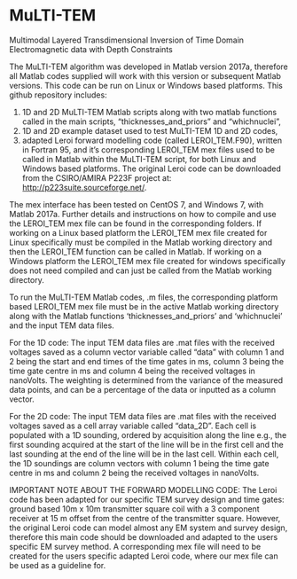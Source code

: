 # MuLTI-TEM
Multimodal Layered Transdimensional Inversion of Time Domain Electromagnetic data with Depth Constraints

The MuLTI-TEM algorithm was developed in Matlab version 2017a, therefore all Matlab codes supplied will work with this version or subsequent Matlab versions. This code can be run on Linux or Windows based platforms. This github repository includes: 
1.	1D and 2D MuLTI-TEM Matlab scripts along with two matlab functions called in the main scripts, “thicknesses_and_priors” and “whichnuclei”,
2.	1D and 2D example dataset used to test MuLTI-TEM 1D and 2D codes,
3.	adapted Leroi forward modelling code (called LEROI_TEM.F90), written in Fortran 95, and it’s corresponding LEROI_TEM mex files used to be called in Matlab within the MuLTI-TEM script, for both Linux and Windows based platforms. The original Leroi code can be downloaded from the CSIRO/AMIRA P223F project at: http://p223suite.sourceforge.net/.

The mex interface has been tested on CentOS 7, and Windows 7, with Matlab 2017a. Further details and instructions on how to compile and use the LEROI_TEM mex file can be found in the corresponding folders. If working on a Linux based platform the LEROI_TEM mex file created for Linux specifically must be compiled in the Matlab working directory and then the LEROI_TEM function can be called in Matlab. If working on a Windows platform the LEROI_TEM mex file created for windows specifically does not need compiled and can just be called from the Matlab working directory. 

To run the MuLTI-TEM Matlab codes, .m files, the corresponding platform based LEROI_TEM mex file must be in the active Matlab working directory along with the Matlab functions ‘thicknesses_and_priors’ and ‘whichnuclei’ and the input TEM data files.

For the 1D code: The input TEM data files are .mat files with the received voltages saved as a column vector variable called “data” with column 1 and 2 being the start and end times of the time gates in ms, column 3 being the time gate centre in ms and column 4 being the received voltages in nanoVolts. The weighting is determined from the variance of the measured data points, and can be a percentage of the data or inputted as a column vector.

For the 2D code: The input TEM data files are .mat files with the received voltages saved as a cell array variable called “data_2D”. Each cell is populated with a 1D sounding, ordered by acquisition along the line e.g., the first sounding acquired at the start of the line will be in the first cell and the last sounding at the end of the line will be in the last cell. Within each cell, the 1D soundings are column vectors with column 1 being the time gate centre in ms and column 2 being the received voltages in nanoVolts.

IMPORTANT NOTE ABOUT THE FORWARD MODELLING CODE: 
The Leroi code has been adapted for our specific TEM survey design and time gates: ground based 10m x 10m transmitter square coil with a 3 component receiver at 15 m offset from the centre of the transmitter square. However, the original Leroi code can model almost any EM system and survey design, therefore this main code should be downloaded and adapted to the users specific EM survey method. A corresponding mex file will need to be created for the users specific adapted Leroi code, where our mex file can be used as a guideline for. 
